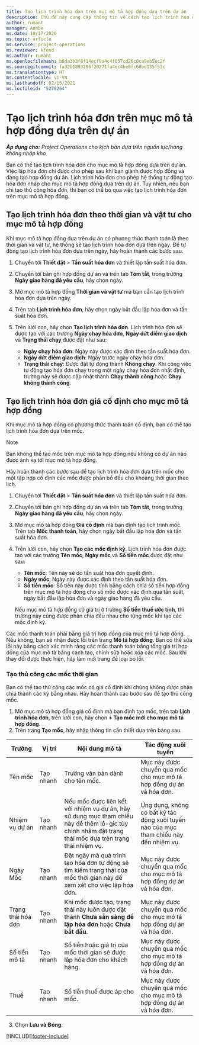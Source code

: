 ```yaml
---
title: Tạo lịch trình hóa đơn trên mục mô tả hợp đồng dựa trên dự án
description: Chủ đề này cung cấp thông tin về cách tạo lịch trình hóa đơn và mốc trên mục mô tả hợp đồng.
author: rumant
manager: Annbe
ms.date: 10/17/2020
ms.topic: article
ms.service: project-operations
ms.reviewer: kfend
ms.author: rumant
ms.openlocfilehash: b0da3b3f8f14ecf9a4c4f057cd26c0ca9eb5ec2f
ms.sourcegitcommit: fa32b1893286f20271fa4ec4be8fc68bd135f53c
ms.translationtype: HT
ms.contentlocale: vi-VN
ms.lasthandoff: 02/15/2021
ms.locfileid: "5278264"
---
```

# <a name="create-an-invoice-schedule-on-a-project-based-contract-line"></a>Tạo lịch trình hóa đơn trên mục mô tả hợp đồng dựa trên dự án 

_**Áp dụng cho:** Project Operations cho kịch bản dựa trên nguồn lực/hàng không nhập kho_

Bạn có thể tạo lịch trình hóa đơn cho mục mô tả hợp đồng dựa trên dự án. Việc lập hóa đơn chỉ được cho phép sau khi bạn giành được hợp đồng và đang tạo hợp đồng dự án. Lịch trình hóa đơn cho phép hệ thống tự động tạo hóa đơn nháp cho mục mô tả hợp đồng dựa trên dự án. Tuy nhiên, nếu bạn chỉ tạo thủ công hóa đơn, thì bạn có thể bỏ qua việc tạo lịch trình hóa đơn trên mục mô tả hợp đồng.

## <a name="create-a-time-and-material-invoice-schedule-for-a-contract-line"></a>Tạo lịch trình hóa đơn theo thời gian và vật tư cho mục mô tả hợp đồng

Khi mục mô tả hợp đồng dựa trên dự án có phương thức thanh toán là theo thời gian và vật tư, hệ thống sẽ tạo lịch trình hóa đơn dựa trên ngày. Để tự động tạo lịch trình hóa đơn dựa trên ngày, hãy hoàn thành các bước sau.

1. Chuyển tới **Thiết đặt** > **Tần suất hóa đơn** và thiết lập tần suất hóa đơn.
2. Chuyển tới bản ghi hợp đồng dự án và trên tab **Tóm tắt**, trong trường **Ngày giao hàng đã yêu cầu**, hãy chọn ngày.
3. Mở mục mô tả hợp đồng **Thời gian và vật tư** mà bạn cần tạo lịch trình hóa đơn dựa trên ngày. 
4. Trên tab **Lịch trình hóa đơn**, hãy chọn ngày bắt đầu lập hóa đơn và tần suất hóa đơn.
5. Trên lưới con, hãy chọn **Tạo lịch trình hóa đơn**. Lịch trình hóa đơn sẽ được tạo với các trường **Ngày chạy hóa đơn**, **Ngày dứt điểm giao dịch** và **Trạng thái chạy** được đặt như sau:

    - **Ngày chạy hóa đơn**: Ngày này được xác định theo tần suất hóa đơn.
    - **Ngày dứt điểm giao dịch**: Ngày trước ngày chạy hóa đơn.
    - **Trạng thái chạy**: Được đặt tự động thành **Không chạy**. Khi công việc tự động tạo hóa đơn chạy trong một ngày chạy hóa đơn nhất định, trường này sẽ được cập nhật thành **Chạy thành công** hoặc **Chạy không thành công**.

## <a name="create-a-fixed-price-invoice-schedule-for-a-contract-line"></a>Tạo lịch trình hóa đơn giá cố định cho mục mô tả hợp đồng

Khi mục mô tả hợp đồng có phương thức thanh toán cố định, bạn có thể tạo lịch trình hóa đơn dựa trên mốc. 

> [!NOTE]
> Bạn không thể tạo mốc trên mục mô tả hợp đồng nếu không có dự án nào được ánh xạ tới mục mô tả hợp đồng.

Hãy hoàn thành các bước sau để tạo lịch trình hóa đơn dựa trên mốc cho một tập hợp cố định các mốc được phân bổ đều cho khoảng thời gian theo lịch.

1. Chuyển tới **Thiết đặt** > **Tần suất hóa đơn** và thiết lập tần suất hóa đơn.
2. Chuyển tới bản ghi hợp đồng dự án và trên tab **Tóm tắt**, trong trường **Ngày giao hàng đã yêu cầu**, hãy chọn ngày.
3. Mở mục mô tả hợp đồng **Giá cố định** mà bạn định tạo lịch trình mốc. Trên tab **Mốc thanh toán**, hãy chọn ngày bắt đầu lập hóa đơn và tần suất hóa đơn. 
4. Trên lưới con, hãy chọn **Tạo các mốc định kỳ**. Lịch trình hóa đơn được tạo với các trường **Tên mốc**, **Ngày mốc** và **Số tiền mốc** được đặt như sau:

    - **Tên mốc**: Tên này sẽ do tần suất hóa đơn quyết định.
    - **Ngày mốc**: Ngày này được xác định theo tần suất hóa đơn.
    - **Số tiền mốc**: Số tiền này được tính bằng cách chia số tiền hợp đồng trên mục mô tả hợp đồng cho số mốc được xác định qua tần suất, ngày bắt đầu lập hóa đơn và ngày giao hàng đã yêu cầu.

    Nếu mục mô tả hợp đồng có giá trị ở trường **Số tiền thuế ước tính**, thì trường này cũng được phân chia đều nhau cho từng mốc khi tạo các mốc định kỳ.

Các mốc thanh toán phải bằng giá trị hợp đồng của mục mô tả hợp đồng. Nếu không, bạn sẽ nhận được lỗi trên trang **Mô tả hợp đồng**. Bạn có thể sửa lỗi này bằng cách xác minh rằng các mốc thanh toán bằng tổng giá trị hợp đồng của mục mô tả bằng cách tạo, chỉnh sửa hoặc xóa các mốc. Sau khi thay đổi được thực hiện, hãy làm mới trang để loại bỏ lỗi.

### <a name="manually-create-milestones"></a>Tạo thủ công các mốc thời gian

Bạn có thể tạo thủ công các mốc có giá cố định khi chúng không được phân chia thành các kỳ bằng nhau. Hãy hoàn thành các bước sau để tạo thủ công mốc.

1. Mở mục mô tả hợp đồng giá cố định mà bạn định tạo mốc, trên tab **Lịch trình hóa đơn**, trên lưới con, hãy chọn **+ Tạo mốc mới cho mục mô tả hợp đồng**. 
2. Trên trang **Tạo mốc**, hãy nhập thông tin cần thiết dựa trên bảng sau.

| Trường | Vị trí | Nội dung mô tả | Tác động xuôi tuyến |
| --- | --- | --- | --- |
| Tên mốc | Tạo nhanh | Trường văn bản dành cho tên mốc. | Mục này được chuyển qua mốc cho mục mô tả hợp đồng dự án và hóa đơn. |
| Nhiệm vụ dự án | Tạo nhanh | Nếu mốc được liên kết với nhiệm vụ dự án, hãy sử dụng mục tham chiếu này để thêm lô-gic tùy chỉnh nhằm đặt trạng thái mốc dựa trên trạng thái nhiệm vụ. | Ứng dụng, không có bất kỳ tác động xuôi tuyến nào của mục tham chiếu này đến nhiệm vụ. |
| Ngày Mốc | Tạo nhanh | Đặt ngày mà quá trình tạo hóa đơn tự động sẽ tìm kiếm trạng thái của mốc thời gian này để xem xét cho việc lập hóa đơn. | Mục này được chuyển qua mốc cho mục mô tả hợp đồng dự án và hóa đơn. |
| Trạng thái hóa đơn | Tạo nhanh | Khi mốc được tạo, trạng thái này luôn được đặt thành **Chưa sẵn sàng để lập hóa đơn** hoặc **Chưa bắt đầu**. | Mục này được chuyển qua mốc cho mục mô tả hợp đồng dự án và hóa đơn. |
| Số tiền mô tả | Tạo nhanh | Số tiền hoặc giá trị của mốc thời gian sẽ được lập hóa đơn cho khách hàng. | Mục này được chuyển qua mốc cho mục mô tả hợp đồng dự án và hóa đơn. |
| Thuế | Tạo nhanh | Số tiền thuế được áp cho mốc. | Mục này được chuyển qua mốc cho mục mô tả hợp đồng dự án và hóa đơn. |

3. Chọn **Lưu và Đóng**.


[!INCLUDE[footer-include](../includes/footer-banner.md)]